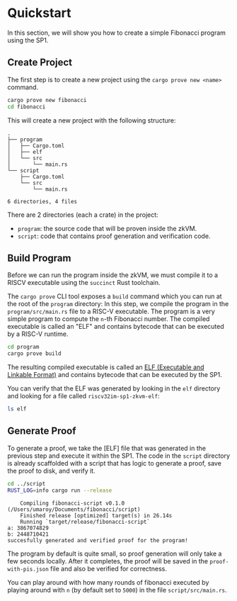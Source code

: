 # Quickstart

In this section, we will show you how to create a simple Fibonacci program using the SP1.

## Create Project

The first step is to create a new project using the `cargo prove new <name>` command. 

```bash
cargo prove new fibonacci
cd fibonacci
```

This will create a new project with the following structure:

```
.
├── program
│   ├── Cargo.toml
│   ├── elf
│   └── src
│       └── main.rs
└── script
    ├── Cargo.toml
    └── src
        └── main.rs

6 directories, 4 files
```

There are 2 directories (each a crate) in the project: 
- `program`: the source code that will be proven inside the zkVM.
- `script`: code that contains proof generation and verification code.

## Build Program

Before we can run the program inside the zkVM, we must compile it to a RISCV executable using the `succinct` Rust toolchain. 


The `cargo prove` CLI tool exposes a `build` command which you can run at the root of the `program` directory:
In this step, we compile the program in the `program/src/main.rs` file to a RISC-V executable. The program is a very simple program to compute the `n`-th Fibonacci number. The compiled executable is called an "ELF" and contains bytecode that can be executed by a RISC-V runtime. 
```bash
cd program
cargo prove build
```

The resulting compiled executable is called an [ELF (Executable and Linkable Format)](https://en.wikipedia.org/wiki/Executable_and_Linkable_Format) and contains bytecode that can be executed by the SP1.


You can verify that the ELF was generated by looking in the `elf` directory and looking for a file called `riscv32im-sp1-zkvm-elf`:
```bash
ls elf
```

## Generate Proof

To generate a proof, we take the [ELF] file that was generated in the previous step and execute it within the SP1. The code in the `script` directory is already scaffolded with a script that has logic to generate a proof, save the proof to disk, and verify it.

```bash
cd ../script
RUST_LOG=info cargo run --release
```
```
    Compiling fibonacci-script v0.1.0 (/Users/umaroy/Documents/fibonacci/script)
    Finished release [optimized] target(s) in 26.14s
    Running `target/release/fibonacci-script`
a: 3867074829
b: 2448710421
succesfully generated and verified proof for the program!
```

The program by default is quite small, so proof generation will only take a few seconds locally. After it completes, the proof will be saved in the `proof-with-pis.json` file and also be verified for correctness.

You can play around with how many rounds of fibonacci executed by playing around with `n` (by default set to `5000`) in the file `script/src/main.rs`.